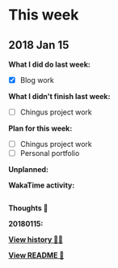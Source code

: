 # This week

## 2018 Jan 15

**What I did do last week:**

* [x] Blog work

**What I didn't finish last week:**

* [ ] Chingus project work

**Plan for this week:**

* [ ] Chingus project work
* [ ] Personal portfolio

**Unplanned:**

**WakaTime activity:**

```

```

**Thoughts 💭**

**20180115:**

**[View history 👵👴](history.md#history)**

**[View README 👀](README.md#personal-goals)**

<!-- links -->
